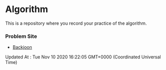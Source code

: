 # Algorithm

This is a repository where you record your practice of the algorithm.

### Problem Site

- [Backjoon](https://www.acmicpc.net/)

Updated At : Tue Nov 10 2020 16:22:05 GMT+0000 (Coordinated Universal Time)
